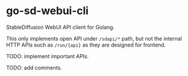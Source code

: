 # go-sd-webui-cli

StableDiffusion WebUI API client for Golang.

This only implements open API under `/sdapi/*` path, but not the internal HTTP APIs such as `/run/{api}` as they are designed for frontend.

TODO: implement important APIs.

TODO: add comments.
